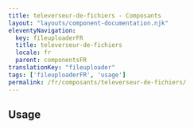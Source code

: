 ```yaml
---
title: televerseur-de-fichiers - Composants
layout: "layouts/component-documentation.njk"
eleventyNavigation:
  key: fileuploaderFR
  title: televerseur-de-fichiers
  locale: fr
  parent: componentsFR
translationKey: "fileuploader"
tags: ['fileuploaderFR', 'usage']
permalink: /fr/composants/televerseur-de-fichiers/
---
```


## Usage